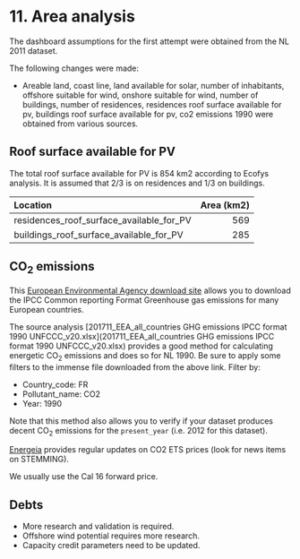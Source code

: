 # 11. Area analysis

The dashboard assumptions for the first attempt were obtained from the NL 2011 dataset.


The following changes were made:

- Areable land, coast line, land available for solar, number of inhabitants, offshore suitable for wind, onshore suitable for wind, number of buildings, number of residences, residences roof surface available for pv, buildings roof surface available for pv, co2 emissions 1990 were obtained from various sources.


## Roof surface available for PV

The total roof surface available for PV is 854 km2 according to Ecofys analysis. It is assumed that 2/3 is on residences and 1/3 on buildings.

| Location                                 | Area (km2) |
| :--------------------------------------- | ---------: |
| residences_roof_surface_available_for_PV |       569  |
| buildings_roof_surface_available_for_PV  |       285  |

## CO<sub>2</sub> emissions

This [European Environmental Agency download site](http://www.eea.europa.eu/data-and-maps/data/national-emissions-reported-to-the-unfccc-and-to-the-eu-greenhouse-gas-monitoring-mechanism-7/national-greenhouse-gas-inventories-ipcc-common-reporting-format-sector-classification/ascii-delimited-zip/at_download) allows you to download the IPCC Common reporting Format Greenhouse gas emissions for many European countries.

The source analysis [201711_EEA_all_countries GHG emissions IPCC format 1990 UNFCCC_v20.xlsx](201711_EEA_all_countries GHG emissions IPCC format 1990 UNFCCC_v20.xlsx) provides a good method for calculating energetic CO<sub>2</sub> emissions and does so for NL 1990. Be sure to apply some filters to the immense file downloaded from the above link.
Filter by:

- Country_code: FR
- Pollutant_name: CO2
- Year: 1990

Note that this method also allows you to verify if your dataset produces decent CO<sub>2</sub> emissions for the `present_year` (i.e. 2012 for this dataset).

[Energeia](http://www.energeia.nl/) provides regular updates on CO2 ETS prices (look for news items on STEMMING).

We usually use the Cal 16 forward price.


## Debts

- More research and validation is required.
- Offshore wind potential requires more research.
- Capacity credit parameters need to be updated.
